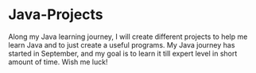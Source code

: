 # Java-Projects
Along my Java learning journey, I will create different projects to help me learn Java and to just create a useful programs.  My Java journey has started in September, and my goal is to learn it till expert level in short amount of time. Wish me luck!
